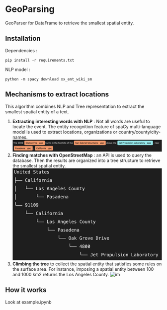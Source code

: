 # GeoParsing
GeoParser for DataFrame to retrieve the smallest spatial entity. 

## Installation 
Dependencies : 

    pip install -r requirements.txt

NLP model :

    python -m spacy download xx_ent_wiki_sm

## Mechanisms to extract locations 
This algorithm combines NLP and Tree representation to extract the smallest spatial entity of a text. 

1. **Extracting interesting words with NLP** : Not all words are useful to locate the event. The entity recognition feature of spaCy multi-language model is used to extract locations, organizations or country/county/city-names. ![er](/images/er.png)
2. **Finding matches with OpenStreetMap** :  an API is used to query the database. Then the results are organized into a tree structure to retrieve the smallest spatial entity. ![tree](/images/tree.png)
3. **Climbing the tree** to collect the spatial entity that satisfies some rules on the surface area. For instance, imposing a spatial entity between 100 and 1000 km2 returns the Los Angeles County. ![im](/images/im.png)

## How it works

Look at example.ipynb 
